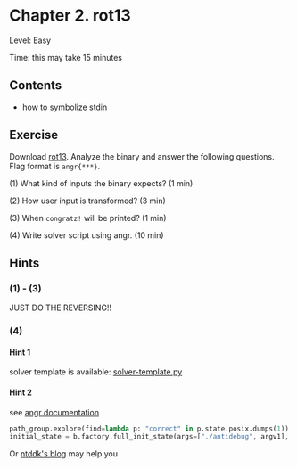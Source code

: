 Chapter 2. rot13
====

Level: Easy

Time: this may take 15 minutes

Contents
----
* how to symbolize stdin

Exercise
----
Download [rot13](./rot13). 
Analyze the binary and answer the following questions.
Flag format is `angr{***}`.

(1) What kind of inputs the binary expects? (1 min)

(2) How user input is transformed? (3 min)

(3) When `congratz!` will be printed? (1 min)

(4) Write solver script using angr. (10 min)

Hints
----
### (1) - (3)
JUST DO THE REVERSING!!

### (4)
#### Hint 1
solver template is available: [solver-template.py](./solver-template.py)

#### Hint 2
see [angr documentation](https://github.com/angr/angr-doc/blob/master/CHEATSHEET.md#exploring-and-analysing-pathgroups)

```python
path_group.explore(find=lambda p: "correct" in p.state.posix.dumps(1))
initial_state = b.factory.full_init_state(args=["./antidebug", argv1], add_options=simuvex.o.unicorn, remove_options={simuvex.o.LAZY_SOLVES})
```

Or [ntddk's blog](https://ntddk.github.io/2016/08/27/angr-afl-driller/) may help you